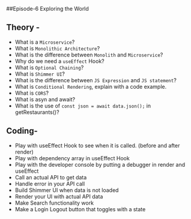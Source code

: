 ##Episode-6 Exploring the World

   
## Theory - 
- What is a `Microservice`?
- What is `Monolithic Architecture`?
- What is the difference between `Monolith` and `Microservice`?
- Why do we need a `useEffect` Hook?
- What is `Optional Chaining`?
- What is `Shimmer UI`?
- What is the difference between `JS Expression` and `JS statement`?
- What is `Conditional Rendering`, explain with a code example.
- What is `CORS`?
- What is asyn and await?
- What is the use of `const json = await data.json();` in getRestaurants()?


## Coding-
- Play with useEffect Hook to see when it is called. (before and after render)
- Play with dependency array in useEffect Hook
- Play with the developer console by putting a debugger in render and useEffect
- Call an actual API to get data
- Handle error in your API call
- Build Shimmer UI when data is not loaded
- Render your UI with actual API data
- Make Search functionality work
- Make a Login Logout button that toggles with a state
  
